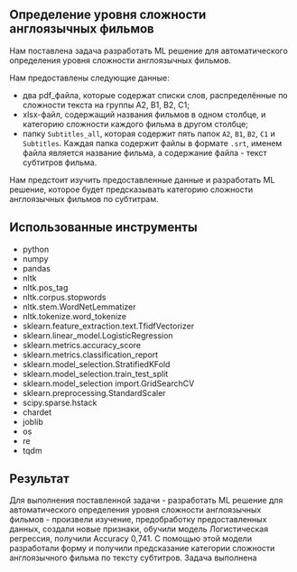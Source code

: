 ## Определение уровня сложности англоязычных фильмов

Нам поставлена задача разработать ML решение для автоматического определения уровня сложности англоязычных фильмов.

Нам предоставлены следующие данные:
- два pdf_файла, которые содержат списки слов, распределённые по сложности текста на группы A2, B1, B2, C1;
- xlsx-файл, содержащий названия фильмов в одном столбце, и категорию сложности каждого фильма в другом столбце;
- папку `Subtitles_all`, которая содержит пять папок `A2`, `B1`, `B2`, `C1` и `Subtitles`. Каждая папка содержит файлы в формате `.srt`, именем файла является название фильма, а содержание файла - текст субтитров фильма.

Нам предстоит изучить предоставленные данные и разработать ML решение, которое будет предсказывать категорию сложности англоязычных фильмов по субтитрам. 

## Использованные инструменты
- python
- numpy
- pandas
- nltk
- nltk.pos_tag
- nltk.corpus.stopwords
- nltk.stem.WordNetLemmatizer
- nltk.tokenize.word_tokenize
- sklearn.feature_extraction.text.TfidfVectorizer
- sklearn.linear_model.LogisticRegression
- sklearn.metrics.accuracy_score
- sklearn.metrics.classification_report
- sklearn.model_selection.StratifiedKFold
- sklearn.model_selection.train_test_split
- sklearn.model_selection import.GridSearchCV
- sklearn.preprocessing.StandardScaler
- scipy.sparse.hstack
- chardet
- joblib
- os
- re
- tqdm

## Результат

Для выполнения поставленной задачи - разработать ML решение для автоматического определения уровня сложности англоязычных фильмов - произвели изучение, предобработку предоставленных данных, создали новые признаки, обучили модель Логистическая регрессия, получили Accuracy 0,741. С помощью этой модели разработали форму и получили предсказание категории сложности англоязычного фильма по тексту субтитров. Задача выполнена